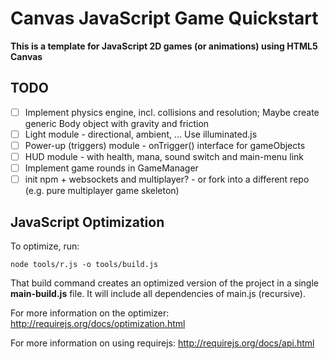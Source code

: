 # Canvas JavaScript Game Quickstart

**This is a template for JavaScript 2D games (or animations) using HTML5 Canvas**

## TODO
- [ ] Implement physics engine, incl. collisions and resolution; Maybe create generic Body object with gravity and friction
- [ ] Light module - directional, ambient, ... Use illuminated.js
- [ ] Power-up (triggers) module - onTrigger() interface for gameObjects
- [ ] HUD module - with health, mana, sound switch and main-menu link
- [ ] Implement game rounds in GameManager
- [ ] init npm + websockets and multiplayer? - or fork into a different repo (e.g. pure multiplayer game skeleton)

## JavaScript Optimization
To optimize, run:

    node tools/r.js -o tools/build.js

That build command creates an optimized version of the project in a single
**main-build.js** file. It will include all dependencies of main.js (recursive).

For more information on the optimizer:
http://requirejs.org/docs/optimization.html

For more information on using requirejs:
http://requirejs.org/docs/api.html
